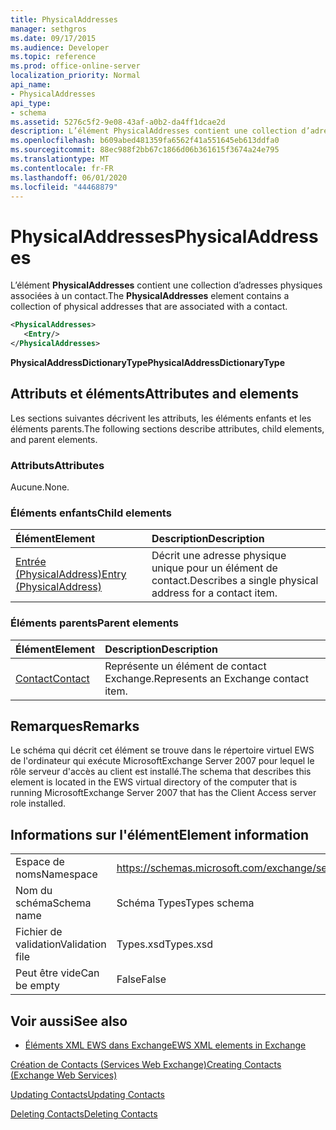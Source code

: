 ```yaml
---
title: PhysicalAddresses
manager: sethgros
ms.date: 09/17/2015
ms.audience: Developer
ms.topic: reference
ms.prod: office-online-server
localization_priority: Normal
api_name:
- PhysicalAddresses
api_type:
- schema
ms.assetid: 5276c5f2-9e08-43af-a0b2-da4ff1dcae2d
description: L’élément PhysicalAddresses contient une collection d’adresses physiques associées à un contact.
ms.openlocfilehash: b609abed481359fa6562f41a551645eb613ddfa0
ms.sourcegitcommit: 88ec988f2bb67c1866d06b361615f3674a24e795
ms.translationtype: MT
ms.contentlocale: fr-FR
ms.lasthandoff: 06/01/2020
ms.locfileid: "44468879"
---
```

# <a name="physicaladdresses"></a><span data-ttu-id="7dec7-103">PhysicalAddresses</span><span class="sxs-lookup"><span data-stu-id="7dec7-103">PhysicalAddresses</span></span>

<span data-ttu-id="7dec7-104">L’élément **PhysicalAddresses** contient une collection d’adresses physiques associées à un contact.</span><span class="sxs-lookup"><span data-stu-id="7dec7-104">The **PhysicalAddresses** element contains a collection of physical addresses that are associated with a contact.</span></span> 
  
```xml
<PhysicalAddresses>
   <Entry/>
</PhysicalAddresses>
```

 <span data-ttu-id="7dec7-105">**PhysicalAddressDictionaryType**</span><span class="sxs-lookup"><span data-stu-id="7dec7-105">**PhysicalAddressDictionaryType**</span></span>
## <a name="attributes-and-elements"></a><span data-ttu-id="7dec7-106">Attributs et éléments</span><span class="sxs-lookup"><span data-stu-id="7dec7-106">Attributes and elements</span></span>

<span data-ttu-id="7dec7-107">Les sections suivantes décrivent les attributs, les éléments enfants et les éléments parents.</span><span class="sxs-lookup"><span data-stu-id="7dec7-107">The following sections describe attributes, child elements, and parent elements.</span></span>
  
### <a name="attributes"></a><span data-ttu-id="7dec7-108">Attributs</span><span class="sxs-lookup"><span data-stu-id="7dec7-108">Attributes</span></span>

<span data-ttu-id="7dec7-109">Aucune.</span><span class="sxs-lookup"><span data-stu-id="7dec7-109">None.</span></span>
  
### <a name="child-elements"></a><span data-ttu-id="7dec7-110">Éléments enfants</span><span class="sxs-lookup"><span data-stu-id="7dec7-110">Child elements</span></span>

|<span data-ttu-id="7dec7-111">**Élément**</span><span class="sxs-lookup"><span data-stu-id="7dec7-111">**Element**</span></span>|<span data-ttu-id="7dec7-112">**Description**</span><span class="sxs-lookup"><span data-stu-id="7dec7-112">**Description**</span></span>|
|:-----|:-----|
|[<span data-ttu-id="7dec7-113">Entrée (PhysicalAddress)</span><span class="sxs-lookup"><span data-stu-id="7dec7-113">Entry (PhysicalAddress)</span></span>](entry-physicaladdress.md) <br/> |<span data-ttu-id="7dec7-114">Décrit une adresse physique unique pour un élément de contact.</span><span class="sxs-lookup"><span data-stu-id="7dec7-114">Describes a single physical address for a contact item.</span></span>  <br/> |
   
### <a name="parent-elements"></a><span data-ttu-id="7dec7-115">Éléments parents</span><span class="sxs-lookup"><span data-stu-id="7dec7-115">Parent elements</span></span>

|<span data-ttu-id="7dec7-116">**Élément**</span><span class="sxs-lookup"><span data-stu-id="7dec7-116">**Element**</span></span>|<span data-ttu-id="7dec7-117">**Description**</span><span class="sxs-lookup"><span data-stu-id="7dec7-117">**Description**</span></span>|
|:-----|:-----|
|[<span data-ttu-id="7dec7-118">Contact</span><span class="sxs-lookup"><span data-stu-id="7dec7-118">Contact</span></span>](contact.md) <br/> |<span data-ttu-id="7dec7-119">Représente un élément de contact Exchange.</span><span class="sxs-lookup"><span data-stu-id="7dec7-119">Represents an Exchange contact item.</span></span>  <br/> |
   
## <a name="remarks"></a><span data-ttu-id="7dec7-120">Remarques</span><span class="sxs-lookup"><span data-stu-id="7dec7-120">Remarks</span></span>

<span data-ttu-id="7dec7-121">Le schéma qui décrit cet élément se trouve dans le répertoire virtuel EWS de l'ordinateur qui exécute MicrosoftExchange Server 2007 pour lequel le rôle serveur d'accès au client est installé.</span><span class="sxs-lookup"><span data-stu-id="7dec7-121">The schema that describes this element is located in the EWS virtual directory of the computer that is running MicrosoftExchange Server 2007 that has the Client Access server role installed.</span></span>
  
## <a name="element-information"></a><span data-ttu-id="7dec7-122">Informations sur l'élément</span><span class="sxs-lookup"><span data-stu-id="7dec7-122">Element information</span></span>

|||
|:-----|:-----|
|<span data-ttu-id="7dec7-123">Espace de noms</span><span class="sxs-lookup"><span data-stu-id="7dec7-123">Namespace</span></span>  <br/> |https://schemas.microsoft.com/exchange/services/2006/types  <br/> |
|<span data-ttu-id="7dec7-124">Nom du schéma</span><span class="sxs-lookup"><span data-stu-id="7dec7-124">Schema name</span></span>  <br/> |<span data-ttu-id="7dec7-125">Schéma Types</span><span class="sxs-lookup"><span data-stu-id="7dec7-125">Types schema</span></span>  <br/> |
|<span data-ttu-id="7dec7-126">Fichier de validation</span><span class="sxs-lookup"><span data-stu-id="7dec7-126">Validation file</span></span>  <br/> |<span data-ttu-id="7dec7-127">Types.xsd</span><span class="sxs-lookup"><span data-stu-id="7dec7-127">Types.xsd</span></span>  <br/> |
|<span data-ttu-id="7dec7-128">Peut être vide</span><span class="sxs-lookup"><span data-stu-id="7dec7-128">Can be empty</span></span>  <br/> |<span data-ttu-id="7dec7-129">False</span><span class="sxs-lookup"><span data-stu-id="7dec7-129">False</span></span>  <br/> |
   
## <a name="see-also"></a><span data-ttu-id="7dec7-130">Voir aussi</span><span class="sxs-lookup"><span data-stu-id="7dec7-130">See also</span></span>



- [<span data-ttu-id="7dec7-131">Éléments XML EWS dans Exchange</span><span class="sxs-lookup"><span data-stu-id="7dec7-131">EWS XML elements in Exchange</span></span>](ews-xml-elements-in-exchange.md)


[<span data-ttu-id="7dec7-132">Création de Contacts (Services Web Exchange)</span><span class="sxs-lookup"><span data-stu-id="7dec7-132">Creating Contacts (Exchange Web Services)</span></span>](https://msdn.microsoft.com/library/4845917e-70d1-481c-bbd7-011ec6571789%28Office.15%29.aspx)
  
[<span data-ttu-id="7dec7-133">Updating Contacts</span><span class="sxs-lookup"><span data-stu-id="7dec7-133">Updating Contacts</span></span>](https://msdn.microsoft.com/library/9a865953-b94a-4229-b632-2dee433314be%28Office.15%29.aspx)
  
[<span data-ttu-id="7dec7-134">Deleting Contacts</span><span class="sxs-lookup"><span data-stu-id="7dec7-134">Deleting Contacts</span></span>](https://msdn.microsoft.com/library/fcc3dc84-cd3e-455e-a1a7-ae6921c9b588%28Office.15%29.aspx)


